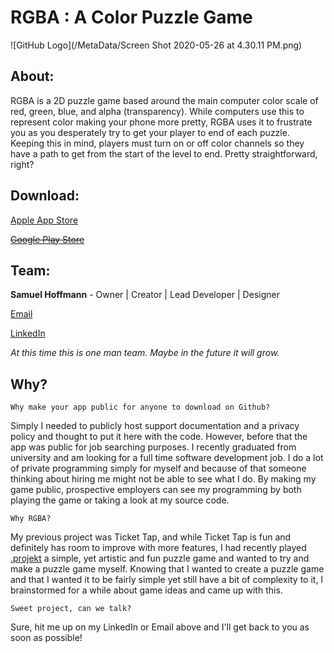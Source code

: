 # RGBA : A Color Puzzle Game
![GitHub Logo](/MetaData/Screen Shot 2020-05-26 at 4.30.11 PM.png)

## About: 

RGBA is a 2D puzzle game based around the main computer color scale of red, green, blue, and alpha (transparency). While computers use this to represent color making your phone more pretty, RGBA uses it to frustrate you as you desperately try to get your player to end of each puzzle. Keeping this in mind, players must turn on or off color channels so they have a path to get from the start of the level to end. Pretty straightforward, right?

## Download:
[Apple App Store](https://apps.apple.com/app/rgba-color-puzzle-game/id1406870365?l=en)

[~~Google Play Store~~]()

## Team: 

**Samuel Hoffmann** - Owner | Creator | Lead Developer | Designer

[Email](mailto:samuelhoffmann.development@gmail.com)

[LinkedIn](https://www.linkedin.com/in/samuel-hoffmann-991131134/)

*At this time this is one man team. Maybe in the future it will grow.*

## Why?

`Why make your app public for anyone to download on Github? `

Simply I needed to publicly host support documentation and a privacy policy and thought to put it here with the code. However, before that the app was public for job searching purposes. I recently graduated from university and am looking for a full time software development job. I do a lot of private programming simply for myself and because of that someone thinking about hiring me might not be able to see what I do. By making my game public, prospective employers can see my programming by both playing the game or taking a look at my source code.

`Why RGBA?`

My previous project was Ticket Tap, and while Ticket Tap is fun and definitely has room to improve with more features, I had recently played  [.projekt](https://apps.apple.com/us/app/projekt/id1244456273) a simple, yet artistic and fun puzzle game and wanted to try and make a puzzle game myself. Knowing that I wanted to create a puzzle game and that I wanted it to be fairly simple yet still have a bit of complexity to it, I brainstormed for a while about game ideas and came up with this.

`Sweet project, can we talk?`

Sure, hit me up on my LinkedIn or Email above and I'll get back to you as soon as possible!
